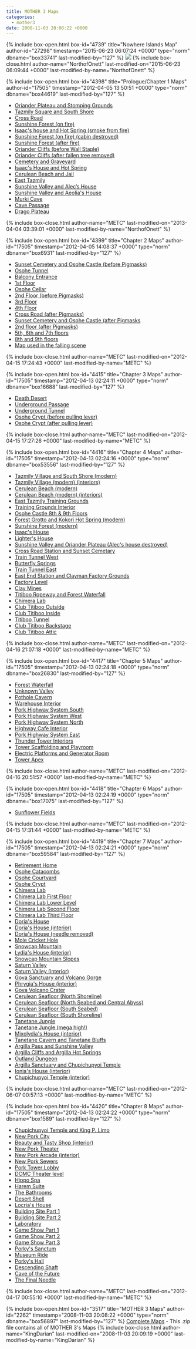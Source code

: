 ```yaml
---
title: MOTHER 3 Maps
categories:
  - mother3
date: 2008-11-03 20:08:22 +0000
---
```

{% include box-open.html box-id="4739" title="Nowhere Islands Map" author-id="27298" timestamp="2015-06-23 06:07:24 +0000" type="norm" dbname="box33741" last-modified-by="127" %}
<img src="WorldMap.png" />
{% include box-close.html author-name="NorthofOnett" last-modified-on="2015-06-23 06:09:44 +0000" last-modified-by-name="NorthofOnett" %}

{% include box-open.html box-id="4398" title="Prologue/Chapter 1 Maps" author-id="17505" timestamp="2012-04-05 13:50:51 +0000" type="norm" dbname="box44619" last-modified-by="127" %}
<ul>
<li><a href="http - //starmen.net/mother3/walkthroughs/maps/Chapter%201%20Maps/Oriander%20Plateau%20and%20Stomping%20Grounds.png">Oriander Plateau and Stomping Grounds</a></li>
<li><a href="http - //starmen.net/mother3/walkthroughs/maps/Chapter%201%20Maps/Tazmily%20Square%20and%20South%20Shore.png">Tazmily Square and South Shore</a></li>
<li><a href="http - //starmen.net/mother3/walkthroughs/maps/Chapter%201%20Maps/Cross%20Road.png">Cross Road</a></li>
<li><a href="http - //starmen.net/mother3/walkthroughs/maps/Chapter%201%20Maps/Sunshine%20Forest%20(on%20fire).png">Sunshine Forest (on fire)</a></li>
<li><a href="http - //starmen.net/mother3/walkthroughs/maps/Chapter%201%20Maps/Forest%20Grotto%20(smoke).png">Isaac's house and Hot Spring (smoke from fire)</a></li>
<li><a href="http - //starmen.net/mother3/walkthroughs/maps/Chapter%201%20Maps/Sunshine%20Forest%20(cabin%20destroyed).png">Sunshine Forest (on fire) (cabin destroyed)</a></li>
<li><a href="http - //starmen.net/mother3/walkthroughs/maps/Chapter%201%20Maps/Sunshine%20Forest%20(after%20fire).png">Sunshine Forest (after fire)</a></li>
<li><a href="http - //starmen.net/mother3/walkthroughs/maps/Chapter%201%20Maps/Oriander%20Cliffs1.png">Oriander Cliffs (before Wall Staple)</a></li>
<li><a href="http - //starmen.net/mother3/walkthroughs/maps/Chapter%201%20Maps/Oriander%20Cliffs2.png">Oriander Cliffs (after fallen tree removed)</a></li>
<li><a href="http - //starmen.net/mother3/walkthroughs/maps/Chapter%201%20Maps/Sunset%20Cemetary%20and%20Osohe%20Castle.png"> Cemetery and Graveyard</a></li>
<li><a href="http - //starmen.net/mother3/walkthroughs/maps/Chapter%201%20Maps/Forest%20Grotto%20and%20Kokori%20Hot%20Spring.png">Isaac's House and Hot Spring</a></li>
<li><a href="http - //starmen.net/mother3/walkthroughs/maps/Chapter%201%20Maps/Cerulean%20Beach.png">Cerulean Beach and Jail</a></li>
<li><a href="http - //starmen.net/mother3/walkthroughs/maps/Chapter%201%20Maps/East%20Tazmily.png">East Tazmily</a></li>
<li><a
href="http - //starmen.net/mother3/walkthroughs/maps/Chapter%201%20Maps/Sunshine%20Valley%20and%20Oriander%20Plateau.png">Sunshine Valley and Alec’s House</a></li>
<li><a href="http - //starmen.net/mother3/walkthroughs/maps/Chapter%201%20Maps/Sunshine%20Valley%20and%20Aeolia's%20House.png">Sunshine Valley and Aeolia's House</a></li>
<li><a href="http - //starmen.net/mother3/walkthroughs/maps/Chapter%201%20Maps/Murki%20Cave.png">Murki Cave</a></li>
<li><a href="http - //starmen.net/mother3/walkthroughs/maps/Chapter%201%20Maps/Cave%20Passage.png">Cave Passage</a></li>
<li><a href="http - //starmen.net/mother3/walkthroughs/maps/Chapter%201%20Maps/Oriander%20Canyon%20and%20Drago%20Plateau.png">Drago Plateau</a></li>
</ul>
{% include box-close.html author-name="METC" last-modified-on="2013-04-04 03:39:01 +0000" last-modified-by-name="NorthofOnett" %}

{% include box-open.html box-id="4399" title="Chapter 2 Maps" author-id="17505" timestamp="2012-04-05 14:08:37 +0000" type="norm" dbname="box6931" last-modified-by="127" %}
<ul>
<li><a href="http - //starmen.net/mother3/walkthroughs/maps/Chapter%202%20Maps/Sunset%20Cemetary%20and%20Osohe%20Castle2.png">Sunset Cemetery and Osohe Castle (before Pigmasks)</a></li>
<li><a href="http - //starmen.net/mother3/walkthroughs/maps/Chapter%202%20Maps/Osohe%20Tunnel.png">Osohe Tunnel</a></li>
<li><a href="http - //starmen.net/mother3/walkthroughs/maps/Chapter%202%20Maps/Balcony%20Entrance.png">Balcony Entrance</a></li>
<li><a href="http - //starmen.net/mother3/walkthroughs/maps/Chapter%202%20Maps/First%20Floor.png">1st Floor</a></li>
<li><a href="http - //starmen.net/mother3/walkthroughs/maps/Chapter%202%20Maps/Osohe%20Cellar1.png">Osohe Cellar</a></li>
<li><a href="http - //starmen.net/mother3/walkthroughs/maps/Chapter%202%20Maps/Second%20Floor.png">2nd Floor (before Pigmasks)</a></li>
<li><a href="http - //starmen.net/mother3/walkthroughs/maps/Chapter%202%20Maps/Third%20Floor.png">3rd Floor</a></li>
<li><a href="http - //starmen.net/mother3/walkthroughs/maps/Chapter%202%20Maps/Fourth%20Floor.png">4th Floor</a></li>
<li><a href="http - //starmen.net/mother3/walkthroughs/maps/Chapter%202%20Maps/Cross%20Road2.png">Cross Road (after Pigmasks)</a></li>
<li><a href="http - //starmen.net/mother3/walkthroughs/maps/Chapter%202%20Maps/Sunset%20Cemetary%20and%20Osohe%20Castle3.png">Sunset Cemetery and Osohe Castle (after Pigmasks</a></li>
<li><a href="http - //starmen.net/mother3/walkthroughs/maps/Chapter%202%20Maps/Second%20Floor--after%20Pigmasks.png">2nd floor (after Pigmasks)</a></li>
<li><a href="http - //starmen.net/mother3/walkthroughs/maps/Chapter%202%20Maps/Fifth--Sixth--Seventh%20Floor.png">5th, 6th and 7th floors</a></li>
<li><a href="http - //starmen.net/mother3/walkthroughs/maps/Chapter%202%20Maps/Eighth--Ninth%20Floor.png">8th and 9th floors</a></li>
<li><a href="http - //starmen.net/mother3/walkthroughs/maps/Chapter%202%20Maps/Falling_extra.png">Map used in the falling scene</a></li>
</ul>
{% include box-close.html author-name="METC" last-modified-on="2012-04-15 17:24:43 +0000" last-modified-by-name="METC" %}

{% include box-open.html box-id="4415" title="Chapter 3 Maps" author-id="17505" timestamp="2012-04-13 02:24:11 +0000" type="norm" dbname="box16688" last-modified-by="127" %}
<ul>
<li><a href="http - //starmen.net/mother3/walkthroughs/maps/Chapter%203%20Maps/Death%20Desert_complete.png">Death Desert</a></li>
<li><a href="http - //starmen.net/mother3/walkthroughs/maps/Chapter%203%20Maps/Underground%20Passage.png">Underground Passage</a></li>
<li><a href="http - //starmen.net/mother3/walkthroughs/maps/Chapter%203%20Maps/Underground%20Tunnel.png">Underground Tunnel</a></li>
<li><a href="http - //starmen.net/mother3/walkthroughs/maps/Chapter%203%20Maps/Osohe%20Crypt_before%20lever.png">Osohe Crypt (before pulling lever)</a></li>
<li><a href="http - //starmen.net/mother3/walkthroughs/maps/Chapter%203%20Maps/Osohe%20Crypt_lever%20pulled.png">Osohe Crypt (after pulling lever)</a></li>
</ul>
{% include box-close.html author-name="METC" last-modified-on="2012-04-15 17:27:26 +0000" last-modified-by-name="METC" %}

{% include box-open.html box-id="4416" title="Chapter 4 Maps" author-id="17505" timestamp="2012-04-13 02:24:16 +0000" type="norm" dbname="box53556" last-modified-by="127" %}
<ul>
<li><a href="http - //starmen.net/mother3/walkthroughs/maps/Chapter%204%20Maps/Tazmily%20Village%20and%20South%20Shore_modern.png">Tazmily Village and South Shore (modern)</a></li>
<li><a href="http - //starmen.net/mother3/walkthroughs/maps/Chapter%204%20Maps/Tazmily%20Village_modern_interiors.png">Tazmily Village (modern) (interiors)</a></li>
<li><a href="http - //starmen.net/mother3/walkthroughs/maps/Chapter%204%20Maps/Cerulean%20Beach_modern.png">Cerulean Beach (modern)</a></li>
<li><a href="http - //starmen.net/mother3/walkthroughs/maps/Chapter%204%20Maps/Cerulean%20Beach_modern_interiors.png">Cerulean Beach (modern) (interiors)</a></li>
<li><a href="http - //starmen.net/mother3/walkthroughs/maps/Chapter%204%20Maps/East%20Tazmily_Training%20Grounds.png">East Tazmily Training Grounds</a></li>
<li><a href="http - //starmen.net/mother3/walkthroughs/maps/Chapter%204%20Maps/Training%20Grounds_interior.png">Training Grounds Interior</a></li>
<li><a href="http - //starmen.net/mother3/walkthroughs/maps/Chapter%204%20Maps/Eighth--Ninth%20Floor.png">Osohe Castle 8th & 9th Floors</a></li>
<li><a href="http - //starmen.net/mother3/walkthroughs/maps/Chapter%204%20Maps/Forest%20Grotto%20and%20Kokori%20Hot%20Spring_modern.png">Forest Grotto and Kokori Hot Spring (modern)</a></li>
<li><a href="http - //starmen.net/mother3/walkthroughs/maps/Chapter%204%20Maps/Sunshine%20Forest_modern.png">Sunshine Forest (modern)</a></li>
<li><a href="http - //starmen.net/mother3/walkthroughs/maps/Chapter%204%20Maps/Isaac's%20house.png">Isaac's House</a></li>
<li><a href="http - //starmen.net/mother3/walkthroughs/maps/Chapter%204%20Maps/Lighter's%20house_inprogress.png">Lighter's House</a></li>
<li><a href="http - //starmen.net/mother3/walkthroughs/maps/Chapter%204%20Maps/Sunshine%20Valley%20and%20Oriander%20Plateau_house%20destroyed.png">Sunshine Valley and Oriander Plateau (Alec's house destroyed)</a></li>
<li><a href="http - //starmen.net/mother3/walkthroughs/maps/Chapter%204%20Maps/Cross%20Road%20Station%20and%20Sunset%20Cemetary.png">Cross Road Station and Sunset Cemetary</a></li>
<li><a href="http - //starmen.net/mother3/walkthroughs/maps/Chapter%204%20Maps/Train%20Tunnel_West%20End.png">Train Tunnel West</a></li>
<li><a href="http - //starmen.net/mother3/walkthroughs/maps/Chapter%204%20Maps/Butterfly%20Springs.png">Butterfly Springs</a></li>
<li><a href="http - //starmen.net/mother3/walkthroughs/maps/Chapter%204%20Maps/Train%20Tunnel_East%20End.png">Train Tunnel East</a></li>
<li><a href="http - //starmen.net/mother3/walkthroughs/maps/Chapter%204%20Maps/East%20End%20Station%20and%20Clayman%20Factory%20Grounds.png">East End Station and Clayman Factory Grounds</a></li>
<li><a href="http - //starmen.net/mother3/walkthroughs/maps/Chapter%204%20Maps/Factory%20Level.png">Factory Level</a></li>
<li><a href="http - //starmen.net/mother3/walkthroughs/maps/Chapter%204%20Maps/Clay%20Mines.png">Clay Mines</a></li>
<li><a href="http - //starmen.net/mother3/walkthroughs/maps/Chapter%204%20Maps/Titiboo%20Ropeway%20and%20Forest%20Waterfall.png">Titiboo Ropeway and Forest Waterfall</a></li>
<li><a href="http - //starmen.net/mother3/walkthroughs/maps/Chapter%204%20Maps/Chimera%20Lab.png">Chimera Lab</a></li>
<li><a href="http - //starmen.net/mother3/walkthroughs/maps/Chapter%204%20Maps/Club%20Titiboo_outside.png">Club Titiboo Outside</a></li>
<li><a href="http - //starmen.net/mother3/walkthroughs/maps/Chapter%204%20Maps/Club%20Titiboo_inside.png">Club Titiboo Inside</a></li>
<li><a href="http - //starmen.net/mother3/walkthroughs/maps/Chapter%204%20Maps/Titiboo%20Tunnel.png">Titiboo Tunnel</a></li>
<li><a href="http - //starmen.net/mother3/walkthroughs/maps/Chapter%204%20Maps/Club%20Titiboo_backstage.png">Club Titiboo Backstage</a></li>
<li><a href="http - //starmen.net/mother3/walkthroughs/maps/Chapter%204%20Maps/Club%20Titiboo_attic.png">Club Titiboo Attic</a></li>
</ul>
{% include box-close.html author-name="METC" last-modified-on="2012-04-16 21:07:18 +0000" last-modified-by-name="METC" %}

{% include box-open.html box-id="4417" title="Chapter 5 Maps" author-id="17505" timestamp="2012-04-13 02:24:18 +0000" type="norm" dbname="box26830" last-modified-by="127" %}
<ul>
<li><a href="http - //starmen.net/mother3/walkthroughs/maps/Chapter%205%20Maps/Forest%20Waterfall.png">Forest Waterfall</a></li>
<li><a href="http - //starmen.net/mother3/walkthroughs/maps/Chapter%205%20Maps/Unknown%20Valley.png">Unknown Valley</a></li>
<li><a href="http - //starmen.net/mother3/walkthroughs/maps/Chapter%205%20Maps/Pothole%20Cavern.png">Pothole Cavern</a></li>
<li><a href="http - //starmen.net/mother3/walkthroughs/maps/Chapter%205%20Maps/Thunder%20Warehouse_interior.png">Warehouse Interior</a></li>
<li><a href="http - //starmen.net/mother3/walkthroughs/maps/Chapter%205%20Maps/Pork%20Highway%20System_South.png">Pork Highway System South</a></li>
<li><a href="http - //starmen.net/mother3/walkthroughs/maps/Chapter%205%20Maps/Pork%20Highway%20System_West.png">Pork Highway System West</a></li>
<li><a href="http - //starmen.net/mother3/walkthroughs/maps/Chapter%205%20Maps/Pork%20Highway%20System_North.png">Pork Highway System North</a></li>
<li><a href="http - //starmen.net/mother3/walkthroughs/maps/Chapter%205%20Maps/Highway%20Cafe_interior.png">Highway Cafe Interior</a></li>
<li><a href="http - //starmen.net/mother3/walkthroughs/maps/Chapter%205%20Maps/Pork%20Highway%20System_East.png">Pork Highway System East</a></li>
<li><a href="http - //starmen.net/mother3/walkthroughs/maps/Chapter%205%20Maps/Thunder%20Tower_interiors.png">Thunder Tower Interiors</a></li>
<li><a href="http - //starmen.net/mother3/walkthroughs/maps/Chapter%205%20Maps/Tower%20Scaffolding%20and%20Playroom.png">Tower Scaffolding and Playroom</a></li>
<li><a href="http - //starmen.net/mother3/walkthroughs/maps/Chapter%205%20Maps/Electric%20Platforms%20and%20Generator%20Room.png">Electric Platforms and Generator Room</a></li>
<li><a href="http - //starmen.net/mother3/walkthroughs/maps/Chapter%205%20Maps/Tower%20Apex.png">Tower Apex</a></li>
</ul>
{% include box-close.html author-name="METC" last-modified-on="2012-04-16 20:51:57 +0000" last-modified-by-name="METC" %}

{% include box-open.html box-id="4418" title="Chapter 6 Maps" author-id="17505" timestamp="2012-04-13 02:24:19 +0000" type="norm" dbname="box17075" last-modified-by="127" %}
<ul>
<li><a href="http - //starmen.net/mother3/walkthroughs/maps/Chapter%206%20Maps/Chapter%206%20Sunflower%20Fields.png">Sunflower Fields</a></li>
</ul>
{% include box-close.html author-name="METC" last-modified-on="2012-04-15 17:31:44 +0000" last-modified-by-name="METC" %}

{% include box-open.html box-id="4419" title="Chapter 7 Maps" author-id="17505" timestamp="2012-04-13 02:24:21 +0000" type="norm" dbname="box59584" last-modified-by="127" %}
<ul>
<li><a href="http - //starmen.net/mother3/walkthroughs/maps/Chapter%207%20Maps/Retirement%20Home.png">Retirement Home</a></li>
<li><a href="http - //starmen.net/mother3/walkthroughs/maps/Chapter%207%20Maps/Osohe%20Catacombs.png">Osohe Catacombs</a></li>
<li><a href="http - //starmen.net/mother3/walkthroughs/maps/Chapter%207%20Maps/Osohe%20Courtyard.png">Osohe Courtyard</a></li>
<li><a href="http - //starmen.net/mother3/walkthroughs/maps/Chapter%207%20Maps/Osohe%20Crypt.png">Osohe Crypt</a></li>
<li><a href="http - //starmen.net/mother3/walkthroughs/maps/Chapter%207%20Maps/Chimera%20Lab.png">Chimera Lab</a></li>
<li><a href="http - //starmen.net/mother3/walkthroughs/maps/Chapter%207%20Maps/Chimera%20Lab_first%20floor.png">Chimera Lab First Floor</a></li>
<li><a href="http - //starmen.net/mother3/walkthroughs/maps/Chapter%207%20Maps/Chimera%20Lab_lower%20level.png">Chimera Lab Lower Level</a></li>
<li><a href="http - //starmen.net/mother3/walkthroughs/maps/Chapter%207%20Maps/Chimera%20Lab_second%20floor.png">Chimera Lab Second Floor</a></li>
<li><a href="http - //starmen.net/mother3/walkthroughs/maps/Chapter%207%20Maps/Chimera%20Lab_third%20floor.png">Chimera Lab Third Floor</a></li>
<li><a href="http - //starmen.net/mother3/walkthroughs/maps/Chapter%207%20Maps/Doria's%20House.png">Doria's House</a></li>
<li><a href="http - //starmen.net/mother3/walkthroughs/maps/Chapter%207%20Maps/Doria's%20House_interior.png">Doria's House (interior)</a></li>
<li><a href="http - //starmen.net/mother3/walkthroughs/maps/Chapter%207%20Maps/Doria's%20House_needle%20removed.png">Doria's House (needle removed)</a></li>
<li><a href="http - //starmen.net/mother3/walkthroughs/maps/Chapter%207%20Maps/Mole%20Cricket%20Hole_complete.png">Mole Cricket Hole</a></li>
<li><a href="http - //starmen.net/mother3/walkthroughs/maps/Chapter%207%20Maps/Snowcap%20Sanctuary.png">Snowcap Mountain</a></li>
<li><a href="http - //starmen.net/mother3/walkthroughs/maps/Chapter%207%20Maps/Lydia's%20House_interior.png">Lydia's House (interior)</a></li>
<li><a href="http - //starmen.net/mother3/walkthroughs/maps/Chapter%207%20Maps/Snowcap%20Mountain%20Slopes.png">Snowcap Mountain Slopes</a></li>
<li><a href="http - //starmen.net/mother3/walkthroughs/maps/Chapter%207%20Maps/Saturn%20Valley.png">Saturn Valley</a></li>
<li><a href="http - //starmen.net/mother3/walkthroughs/maps/Chapter%207%20Maps/Saturn%20Valley_interiors.png">Saturn Valley (interior)</a></li>
<li><a href="http - //starmen.net/mother3/walkthroughs/maps/Chapter%207%20Maps/Gova%20Sanctuary%20and%20Volcano%20Gorge.png">Gova Sanctuary and Volcano Gorge</a></li>
<li><a href="http - //starmen.net/mother3/walkthroughs/maps/Chapter%207%20Maps/Phrygia's%20House_interior.png">Phrygia's House (interior)</a></li>
<li><a href="http - //starmen.net/mother3/walkthroughs/maps/Chapter%207%20Maps/Gova%20Volcano%20Crater.png">Gova Volcano Crater</a></li>
<li><a href="http - //starmen.net/mother3/walkthroughs/maps/Chapter%207%20Maps/Cerlean%20Sea%20Floor_North%20Shoreline.png">Cerulean Seafloor (North Shoreline)</a></li>
<li><a href="http - //starmen.net/mother3/walkthroughs/maps/Chapter%207%20Maps/Cerulean%20Sea%20Floor_North%20Seabed%20and%20Central%20Abyss.png">Cerulean Seafloor (North Seabed and Central Abyss)</a></li>
<li><a href="http - //starmen.net/mother3/walkthroughs/maps/Chapter%207%20Maps/Cerulean%20Sea%20Floor_South%20Seabed.png">Cerulean Seafloor (South Seabed)</a></li>
<li><a href="http - //starmen.net/mother3/walkthroughs/maps/Chapter%207%20Maps/Cerulean%20Sea%20Floor_South%20Shoreline.png">Cerulean Seafloor (South Shoreline)</a></li>
<li><a href="http - //starmen.net/mother3/walkthroughs/maps/Chapter%207%20Maps/Tanetane%20Jungle_real.png">Tanetane Jungle</a></li>
<li><a href="http - //starmen.net/mother3/walkthroughs/maps/Chapter%207%20Maps/Tanetane%20Jungle_mushrooms.png">Tanetane Jungle (mega high!)</a></li>
<li><a href="http - //starmen.net/mother3/walkthroughs/maps/Chapter%207%20Maps/Mixolydia's%20House_interior.png">Mixolydia's House (interior)</a></li>
<li><a href="http - //starmen.net/mother3/walkthroughs/maps/Chapter%207%20Maps/Tanetane%20Cavern%20and%20Tanetane%20Bluffs.png">Tanetane Cavern and Tanetane Bluffs</a></li>
<li><a href="http - //starmen.net/mother3/walkthroughs/maps/Chapter%207%20Maps/Argilla%20Pass%20and%20Sunshine%20Valley.png">Argilla Pass and Sunshine Valley</a></li>
<li><a href="http - //starmen.net/mother3/walkthroughs/maps/Chapter%207%20Maps/Argilla%20Cliffs%20and%20Argilla%20Hot%20Springs.png">Argilla Cliffs and Argilla Hot Springs</a></li>
<li><a href="http - //starmen.net/mother3/walkthroughs/maps/Chapter%207%20Maps/Outland%20Dungeon.png">Outland Dungeon</a></li>
<li><a href="http - //starmen.net/mother3/walkthroughs/maps/Chapter%207%20Maps/Argilla%20Sanctuary%20and%20Chupichupyoi%20Temple.png">Argilla Sanctuary and Chupichupyoi Temple</a></li>
<li><a href="http - //starmen.net/mother3/walkthroughs/maps/Chapter%207%20Maps/Ionia's%20House_interior.png">Ionia's House (interior)</a></li>
<li><a href="http - //starmen.net/mother3/walkthroughs/maps/Chapter%207%20Maps/Chupichupyoi%20Temple_interior.png">Chupichupyoi Temple (interior)</a></li>
</ul>
{% include box-close.html author-name="METC" last-modified-on="2012-06-07 00:57:13 +0000" last-modified-by-name="METC" %}

{% include box-open.html box-id="4420" title="Chapter 8 Maps" author-id="17505" timestamp="2012-04-13 02:24:22 +0000" type="norm" dbname="box1589" last-modified-by="127" %}
<ul>
<li><a href="http - //starmen.net/mother3/walkthroughs/maps/Chapter%208%20Maps/Chupichupyoi%20Temple%20and%20King%20P%20Limo.png">Chupichupyoi Temple and  King P. Limo</a></li>
<li><a href="http - //starmen.net/mother3/walkthroughs/maps/Chapter%208%20Maps/New%20Pork%20City.png">New Pork City</a></li>
<li><a href="http - //starmen.net/mother3/walkthroughs/maps/Chapter%208%20Maps/Beauty%20and%20Tasty%20Shop_interior.png">Beauty and Tasty Shop (interior)</a></li>
<li><a href="http - //starmen.net/mother3/walkthroughs/maps/Chapter%208%20Maps/New%20Pork%20Theater.png">New Pork Theater</a></li>
<li><a href="http - //starmen.net/mother3/walkthroughs/maps/Chapter%208%20Maps/New%20Pork%20Arcade_interior.png">New Pork Arcade (interior)</a></li>
<li><a href="http - //starmen.net/mother3/walkthroughs/maps/Chapter%208%20Maps/New%20Pork%20Sewers.png">New Pork Sewers</a></li>
<li><a href="http - //starmen.net/mother3/walkthroughs/maps/Chapter%208%20Maps/Pork%20Tower%20Lobby.png">Pork Tower Lobby</a></li>
<li><a href="http - //starmen.net/mother3/walkthroughs/maps/Chapter%208%20Maps/DCMC%20theater%20level.png">DCMC Theater level</a></li>
<li><a href="http - //starmen.net/mother3/walkthroughs/maps/Chapter%208%20Maps/Hippo%20Spa.png">Hippo Spa</a></li>
<li><a href="http - //starmen.net/mother3/walkthroughs/maps/Chapter%208%20Maps/Harem%20Suite.png">Harem Suite</a></li>
<li><a href="http - //starmen.net/mother3/walkthroughs/maps/Chapter%208%20Maps/Bathrooms_complete.png">The Bathrooms</a></li>
<li><a href="http - //starmen.net/mother3/walkthroughs/maps/Chapter%208%20Maps/Desert%20Shell.png">Desert Shell</a></li>
<li><a href="http - //starmen.net/mother3/walkthroughs/maps/Chapter%208%20Maps/Locria's%20House.png">Locria's House</a></li>
<li><a href="http - //starmen.net/mother3/walkthroughs/maps/Chapter%208%20Maps/Building%20Site%201.png">Building Site Part 1</a></li>
<li><a href="http - //starmen.net/mother3/walkthroughs/maps/Chapter%208%20Maps/Building%20Site%202.png">Building Site Part 2</a></li>
<li><a href="http - //starmen.net/mother3/walkthroughs/maps/Chapter%208%20Maps/Laboratory.png">Laboratory</a></li>
<li><a href="http - //starmen.net/mother3/walkthroughs/maps/Chapter%208%20Maps/Game%20Show%20Part%201.png">Game Show Part 1</a></li>
<li><a href="http - //starmen.net/mother3/walkthroughs/maps/Chapter%208%20Maps/Game%20Show%20Part%202.png">Game Show Part 2</a></li>
<li><a href="http - //starmen.net/mother3/walkthroughs/maps/Chapter%208%20Maps/Game%20Show%20Part%203.png">Game Show Part 3</a></li>
<li><a href="http - //starmen.net/mother3/walkthroughs/maps/Chapter%208%20Maps/Porky's%20Sanctum.png">Porky's Sanctum</a></li>
<li><a href="http - //starmen.net/mother3/walkthroughs/maps/Chapter%208%20Maps/Museum%20Ride.png">Museum Ride</a></li>
<li><a href="http - //starmen.net/mother3/walkthroughs/maps/Chapter%208%20Maps/Porky's%20Hall.png">Porky's Hall</a></li>
<li><a href="http - //starmen.net/mother3/walkthroughs/maps/Chapter%208%20Maps/Descending%20Shaft.png">Descending Shaft</a></li>
<li><a href="http - //starmen.net/mother3/walkthroughs/maps/Chapter%208%20Maps/Cave%20of%20the%20Future.png">Cave of the Future</a></li>
<li><a href="http - //starmen.net/mother3/walkthroughs/maps/Chapter%208%20Maps/The%20Final%20Needle.png">The Final Needle</a></li>
</ul>
{% include box-close.html author-name="METC" last-modified-on="2012-04-17 00:55:10 +0000" last-modified-by-name="METC" %}

{% include box-open.html box-id="3517" title="MOTHER 3 Maps" author-id="2262" timestamp="2008-11-03 20:08:22 +0000" type="norm" dbname="box56897" last-modified-by="127" %}
<a href="../../maps/m3_maps.zip">Complete Maps</a> - This .zip file contains all of MOTHER 3's Maps
{% include box-close.html author-name="KingDarian" last-modified-on="2008-11-03 20:09:19 +0000" last-modified-by-name="KingDarian" %}
